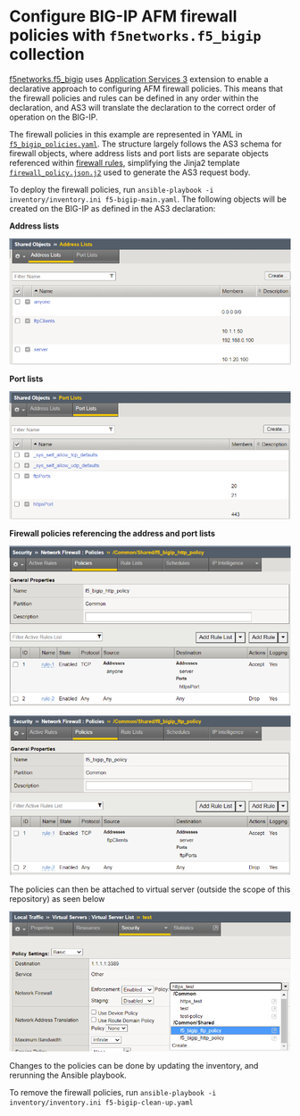 # Configure BIG-IP AFM firewall policies with `f5networks.f5_bigip` collection

[f5networks.f5_bigip](https://clouddocs.f5.com/products/orchestration/ansible/devel/f5_bigip/modules_2_0/module_index.html) uses [Application Services 3](https://clouddocs.f5.com/products/extensions/f5-appsvcs-extension/latest/) extension to enable a declarative approach to configuring AFM firewall policies. This means that the firewall policies and rules can be defined in any order within the declaration, and AS3 will translate the declaration to the correct order of operation on the BIG-IP.

The firewall policies in this example are represented in YAML in [`f5_bigip_policies.yaml`](../inventory/host_vars/bigip01/policies.yaml). The structure largely follows the AS3 schema for firewall objects, where address lists and port lists are separate objects referenced within [firewall rules](https://clouddocs.f5.com/products/extensions/f5-appsvcs-extension/latest/refguide/schema-reference.html#firewall-rule), simplifying the Jinja2 template [`firewall_policy.json.j2`](../templates/firewall_policy.json.j2) used to generate the AS3 request body.

To deploy the firewall policies, run `ansible-playbook -i inventory/inventory.ini f5-bigip-main.yaml`. The following objects will be created on the BIG-IP as defined in the AS3 declaration:

**Address lists**

![](images/f5_bigip_address_list.png)

**Port lists**

![](images/f5_bigip_port_list.png)

**Firewall policies referencing the address and port lists**

![](images/f5_bigip_http_policy.png)

![](images/f5_bigip_ftp_policy.png)

The policies can then be attached to virtual server (outside the scope of this repository) as seen below

![](images/f5_bigip_attach_to_vs.png)

Changes to the policies can be done by updating the inventory, and rerunning the Ansible playbook.

To remove the firewall policies, run `ansible-playbook -i inventory/inventory.ini f5-bigip-clean-up.yaml`
